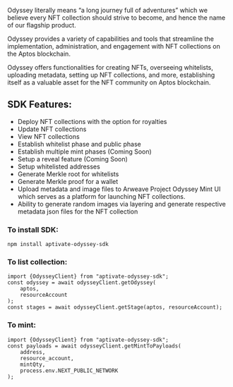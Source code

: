 Odyssey literally means “a long journey full of adventures” which we believe every NFT collection should strive to become, and hence the name of our flagship product.

Odyssey provides a variety of capabilities and tools that streamline the implementation, administration, and engagement with NFT collections on the Aptos blockchain. 

Odyssey offers functionalities for creating NFTs, overseeing whitelists, uploading metadata, setting up NFT collections, and more, establishing itself as a valuable asset for the NFT community on Aptos blockchain.

## SDK Features:

- Deploy NFT collections with the option for royalties
- Update NFT collections
- View NFT collections
- Establish whitelist phase and public phase
- Establish multiple mint phases (Coming Soon)
- Setup a reveal feature (Coming Soon)
- Setup whitelisted addresses
- Generate Merkle root for whitelists
- Generate Merkle proof for a wallet
- Upload metadata and image files to Arweave Project Odyssey Mint UI which serves as a platform for launching NFT collections.
- Ability to generate random images via layering and generate respective metadata json files for the NFT collection

### To install SDK:
`npm install aptivate-odyssey-sdk`

### To list collection:
```
import {OdysseyClient} from "aptivate-odyssey-sdk";
const odyssey = await odysseyClient.getOdyssey(
    aptos,
    resourceAccount
);
const stages = await odysseyClient.getStage(aptos, resourceAccount);
```

### To mint:
```
import {OdysseyClient} from "aptivate-odyssey-sdk";
const payloads = await odysseyClient.getMintToPayloads(
    address,
    resource_account,
    mintQty,
    process.env.NEXT_PUBLIC_NETWORK
);
```
